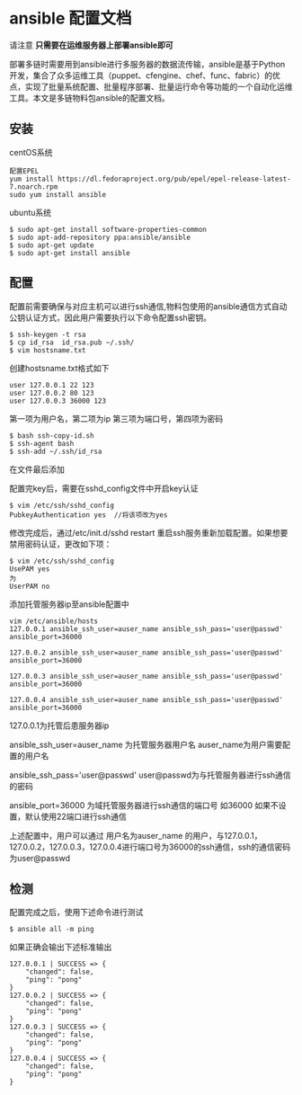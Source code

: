 # ansible 配置文档
请注意
**只需要在运维服务器上部署ansible即可**

部署多链时需要用到ansible进行多服务器的数据流传输，ansible是基于Python开发，集合了众多运维工具（puppet、cfengine、chef、func、fabric）的优点，实现了批量系统配置、批量程序部署、批量运行命令等功能的一个自动化运维工具。本文是多链物料包ansible的配置文档。

## 安装
centOS系统
```
配置EPEL
yum install https://dl.fedoraproject.org/pub/epel/epel-release-latest-7.noarch.rpm
sudo yum install ansible
```
ubuntu系统
```
$ sudo apt-get install software-properties-common
$ sudo apt-add-repository ppa:ansible/ansible
$ sudo apt-get update
$ sudo apt-get install ansible
```

## 配置
配置前需要确保与对应主机可以进行ssh通信,物料包使用的ansible通信方式自动公钥认证方式，因此用户需要执行以下命令配置ssh密钥。

```
$ ssh-keygen -t rsa
$ cp id_rsa  id_rsa.pub ~/.ssh/
$ vim hostsname.txt
```
创建hostsname.txt格式如下
```
user 127.0.0.1 22 123
user 127.0.0.2 80 123
user 127.0.0.3 36000 123
```
第一项为用户名，第二项为ip 第三项为端口号，第四项为密码

```
$ bash ssh-copy-id.sh
$ ssh-agent bash
$ ssh-add ~/.ssh/id_rsa
```

在文件最后添加

配置完key后，需要在sshd_config文件中开启key认证
```
$ vim /etc/ssh/sshd_config
PubkeyAuthentication yes  //将该项改为yes 
```
修改完成后，通过/etc/init.d/sshd restart 重启ssh服务重新加载配置。如果想要禁用密码认证，更改如下项：
```
$ vim /etc/ssh/sshd_config
UsePAM yes
为
UserPAM no
```
添加托管服务器ip至ansible配置中
```
vim /etc/ansible/hosts
127.0.0.1 ansible_ssh_user=auser_name ansible_ssh_pass='user@passwd' ansible_port=36000

127.0.0.2 ansible_ssh_user=auser_name ansible_ssh_pass='user@passwd' ansible_port=36000

127.0.0.3 ansible_ssh_user=auser_name ansible_ssh_pass='user@passwd' ansible_port=36000

127.0.0.4 ansible_ssh_user=auser_name ansible_ssh_pass='user@passwd' ansible_port=36000
```
127.0.0.1为托管后患服务器ip

ansible_ssh_user=auser_name 为托管服务器用户名 auser_name为用户需要配置的用户名

ansible_ssh_pass='user@passwd' user@passwd为与托管服务器进行ssh通信的密码

ansible_port=36000 为域托管服务器进行ssh通信的端口号 如36000 如果不设置，默认使用22端口进行ssh通信

上述配置中，用户可以通过 用户名为auser_name 的用户，与127.0.0.1，127.0.0.2，127.0.0.3，127.0.0.4进行端口号为36000的ssh通信，ssh的通信密码为user@passwd

## 检测
配置完成之后，使用下述命令进行测试
```
$ ansible all -m ping
```

如果正确会输出下述标准输出

```
127.0.0.1 | SUCCESS => {
    "changed": false, 
    "ping": "pong"
}
127.0.0.2 | SUCCESS => {
    "changed": false, 
    "ping": "pong"
}
127.0.0.3 | SUCCESS => {
    "changed": false, 
    "ping": "pong"
}
127.0.0.4 | SUCCESS => {
    "changed": false, 
    "ping": "pong"
}
```
